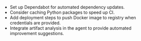 - Set up Dependabot for automated dependency updates.
- Consider caching Python packages to speed up CI.
- Add deployment steps to push Docker image to registry when credentials are provided.
- Integrate artifact analysis in the agent to provide automated improvement suggestions.
